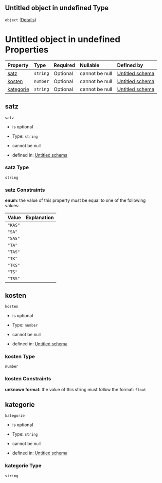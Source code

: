 ## Untitled object in undefined Type

`object` ([Details](konzessionsabgabe.md))

# Untitled object in undefined Properties

| Property                | Type     | Required | Nullable       | Defined by                                                                                                                                                                                         |
| :---------------------- | :------- | :------- | :------------- | :------------------------------------------------------------------------------------------------------------------------------------------------------------------------------------------------- |
| [satz](#satz)           | `string` | Optional | cannot be null | [Untitled schema](abgabeart.md "https://raw.githubusercontent.com/conuti-gmbh/bo4e-schema/master/schemas/v1/enum/AbgabeArt.schema.json#/properties/satz")                                          |
| [kosten](#kosten)       | `number` | Optional | cannot be null | [Untitled schema](konzessionsabgabe-properties-kosten.md "https://raw.githubusercontent.com/conuti-gmbh/bo4e-schema/master/schemas/v1/com/Konzessionsabgabe.schema.json#/properties/kosten")       |
| [kategorie](#kategorie) | `string` | Optional | cannot be null | [Untitled schema](konzessionsabgabe-properties-kategorie.md "https://raw.githubusercontent.com/conuti-gmbh/bo4e-schema/master/schemas/v1/com/Konzessionsabgabe.schema.json#/properties/kategorie") |

## satz



`satz`

*   is optional

*   Type: `string`

*   cannot be null

*   defined in: [Untitled schema](abgabeart.md "https://raw.githubusercontent.com/conuti-gmbh/bo4e-schema/master/schemas/v1/enum/AbgabeArt.schema.json#/properties/satz")

### satz Type

`string`

### satz Constraints

**enum**: the value of this property must be equal to one of the following values:

| Value   | Explanation |
| :------ | :---------- |
| `"KAS"` |             |
| `"SA"`  |             |
| `"SAS"` |             |
| `"TA"`  |             |
| `"TAS"` |             |
| `"TK"`  |             |
| `"TKS"` |             |
| `"TS"`  |             |
| `"TSS"` |             |

## kosten



`kosten`

*   is optional

*   Type: `number`

*   cannot be null

*   defined in: [Untitled schema](konzessionsabgabe-properties-kosten.md "https://raw.githubusercontent.com/conuti-gmbh/bo4e-schema/master/schemas/v1/com/Konzessionsabgabe.schema.json#/properties/kosten")

### kosten Type

`number`

### kosten Constraints

**unknown format**: the value of this string must follow the format: `float`

## kategorie



`kategorie`

*   is optional

*   Type: `string`

*   cannot be null

*   defined in: [Untitled schema](konzessionsabgabe-properties-kategorie.md "https://raw.githubusercontent.com/conuti-gmbh/bo4e-schema/master/schemas/v1/com/Konzessionsabgabe.schema.json#/properties/kategorie")

### kategorie Type

`string`
